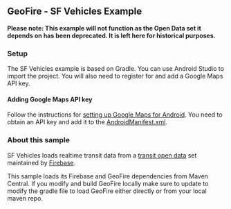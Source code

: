 ## GeoFire - SF Vehicles Example

**Please note: This example will not function as the Open Data set it depends on has been deprecated. It is left here for historical purposes.**

### Setup

The SF Vehicles example is based on Gradle. You can use Android Studio to import
the project. You will also need to register for and add a Google Maps API key.

#### Adding Google Maps API key

Follow the instructions for [setting up Google Maps for
Android](https://developers.google.com/maps/documentation/android/start#get_an_android_certificate_and_the_google_maps_api_key).
You need to obtain an API key and add it to the [AndroidManifest.xml](https://github.com/firebase/geofire-java/blob/master/examples/SFVehicles/SF%20Vehicles/src/main/AndroidManifest.xml).


### About this sample

SF Vehicles loads realtime transit data from a
[transit open data](https://www.firebase.com/docs/open-data/transit.html) set maintained by [Firebase](https://firebase.com).

This sample loads its Firebase and GeoFire dependencies from Maven Central.
If you modify and build GeoFire locally make sure to update to modify the gradle file to load GeoFire
either directly or from your local maven repo.
